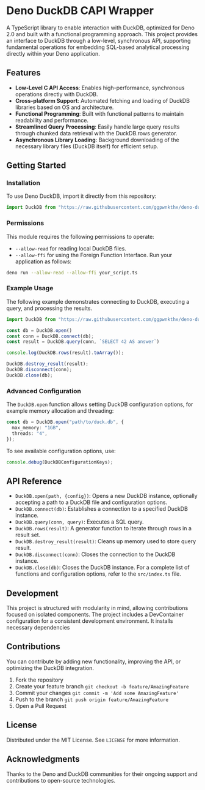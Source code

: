 # Deno DuckDB CAPI Wrapper
A TypeScript library to enable interaction with DuckDB, optimized for Deno 2.0 and built with a functional programming approach. This project provides an interface to DuckDB through a low-level, synchronous API, supporting fundamental operations for embedding SQL-based analytical processing directly within your Deno application.

## Features
- **Low-Level C API Access**: Enables high-performance, synchronous operations directly with DuckDB.
- **Cross-platform Support**: Automated fetching and loading of DuckDB libraries based on OS and architecture.
- **Functional Programming**: Built with functional patterns to maintain readability and performance.
- **Streamlined Query Processing**: Easily handle large query results through chunked data retrieval with the DuckDB.rows generator.
- **Asynchronous Library Loading**: Background downloading of the necessary library files (DuckDB itself) for efficient setup.

## Getting Started

### Installation
To use Deno DuckDB, import it directly from this repository:
```typescript
import DuckDB from "https://raw.githubusercontent.com/ggpwnkthx/deno-duckdb/main/mod.ts";
```

### Permissions
This module requires the following permissions to operate:
- `--allow-read` for reading local DuckDB files.
- `--allow-ffi` for using the Foreign Function Interface.
Run your application as follows:
```bash
deno run --allow-read --allow-ffi your_script.ts
```

### Example Usage
The following example demonstrates connecting to DuckDB, executing a query, and processing the results.
```typescript
import DuckDB from "https://raw.githubusercontent.com/ggpwnkthx/deno-duckdb/main/mod.ts";

const db = DuckDB.open()
const conn = DuckDB.connect(db);
const result = DuckDB.query(conn, `SELECT 42 AS answer`)

console.log(DuckDB.rows(result).toArray());

DuckDB.destroy_result(result);
DuckDB.disconnect(conn);
DuckDB.close(db);
```

### Advanced Configuration
The `DuckDB.open` function allows setting DuckDB configuration options, for example memory allocation and threading:
```typescript
const db = DuckDB.open("path/to/duck.db", {
  max_memory: "1GB",
  threads: "4",
});
```
To see available configuration options, use:
```typescript
console.debug(DuckDBConfigurationKeys);
```

## API Reference
- `DuckDB.open(path, {config})`: Opens a new DuckDB instance, optionally accepting a path to a DuckDB file and configuration options.
- `DuckDB.connect(db)`: Establishes a connection to a specified DuckDB instance.
- `DuckDB.query(conn, query)`: Executes a SQL query.
- `DuckDB.rows(result)`: A generator function to iterate through rows in a result set.
- `DuckDB.destroy_result(result)`: Cleans up memory used to store query result.
- `DuckDB.disconnect(conn)`: Closes the connection to the DuckDB instance.
- `DuckDB.close(db)`: Closes the DuckDB instance.
For a complete list of functions and configuration options, refer to the `src/index.ts` file.

## Development
This project is structured with modularity in mind, allowing contributions focused on isolated components. The project includes a DevContainer configuration for a consistent development environment. It installs necessary dependencies

## Contributions
You can contribute by adding new functionality, improving the API, or optimizing the DuckDB integration.
1. Fork the repository
2. Create your feature branch `git checkout -b feature/AmazingFeature`
3. Commit your changes `git commit -m 'Add some AmazingFeature'`
4. Push to the branch `git push origin feature/AmazingFeature`
5. Open a Pull Request

## License
Distributed under the MIT License. See `LICENSE` for more information.

## Acknowledgments
Thanks to the Deno and DuckDB communities for their ongoing support and contributions to open-source technologies.